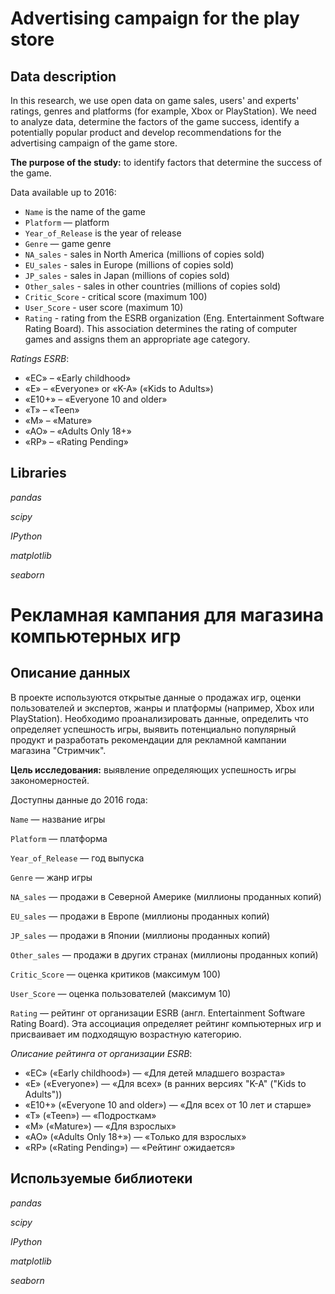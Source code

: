 # Advertising campaign for the play store

## Data description

In this research, we use open data on game sales, users' and experts' ratings, genres and platforms (for example, Xbox or PlayStation). We need to analyze data, determine the factors of the game success, identify a potentially popular product and develop recommendations for the advertising campaign of the game store.

**The purpose of the study:** to identify factors that determine the success of the game.

Data available up to 2016:

* `Name` is the name of the game
* `Platform` — platform
* `Year_of_Release` is the year of release
* `Genre` — game genre
* `NA_sales` - sales in North America (millions of copies sold)
* `EU_sales` - sales in Europe (millions of copies sold)
* `JP_sales` - sales in Japan (millions of copies sold)
* `Other_sales` - sales in other countries (millions of copies sold)
* `Critic_Score` - critical score (maximum 100)
* `User_Score` - user score (maximum 10)
* `Rating` - rating from the ESRB organization (Eng. Entertainment Software Rating Board). This association determines the rating of computer games and assigns them an appropriate age category.

*Ratings ESRB*:

* «EC» – «Early childhood»
* «E» – «Everyone» or «K-A» («Kids to Adults»)
* «E10+» – «Everyone 10 and older»
* «T» – «Teen»
* «M» – «Mature»
* «AO» – «Adults Only 18+»
* «RP» – «Rating Pending»

## Libraries

*pandas*

*scipy*

*IPython*

*matplotlib*

*seaborn*

# Рекламная кампания для магазина компьютерных игр

## Описание данных

В проекте используются открытые данные о продажах игр, оценки пользователей и экспертов, жанры и платформы (например, Xbox или PlayStation). Необходимо проанализировать данные, определить что определяет успешность игры, выявить потенциально популярный продукт и разработать рекомендации для рекламной кампании магазина "Стримчик".

**Цель исследования:** выявление определяющих успешность игры закономерностей.

Доступны данные до 2016 года:

`Name` — название игры

`Platform` — платформа

`Year_of_Release` — год выпуска

`Genre` — жанр игры

`NA_sales` — продажи в Северной Америке (миллионы проданных копий)

`EU_sales` — продажи в Европе (миллионы проданных копий)

`JP_sales` — продажи в Японии (миллионы проданных копий)

`Other_sales` — продажи в других странах (миллионы проданных копий)

`Critic_Score` — оценка критиков (максимум 100)

`User_Score` — оценка пользователей (максимум 10)

`Rating` — рейтинг от организации ESRB (англ. Entertainment Software Rating Board). Эта ассоциация определяет рейтинг компьютерных игр и присваивает им подходящую возрастную категорию.

*Описание рейтинга от организации ESRB*:

* «EC» («Early childhood») — «Для детей младшего возраста»
* «E» («Everyone») — «Для всех» (в ранних версиях "K-A" ("Kids to Adults"))
* «E10+» («Everyone 10 and older») — «Для всех от 10 лет и старше»
* «T» («Teen») — «Подросткам»
* «M» («Mature») — «Для взрослых»
* «AO» («Adults Only 18+») — «Только для взрослых»
* «RP» («Rating Pending») — «Рейтинг ожидается»

## Используемые библиотеки

*pandas*

*scipy*

*IPython*

*matplotlib*

*seaborn*